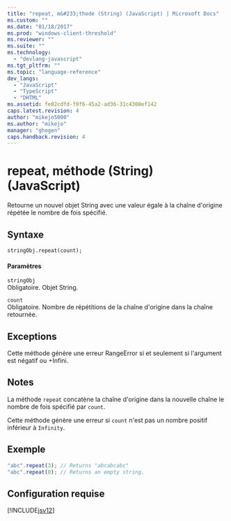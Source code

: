 ```yaml
---
title: "repeat, m&#233;thode (String) (JavaScript) | Microsoft Docs"
ms.custom: ""
ms.date: "01/18/2017"
ms.prod: "windows-client-threshold"
ms.reviewer: ""
ms.suite: ""
ms.technology: 
  - "devlang-javascript"
ms.tgt_pltfrm: ""
ms.topic: "language-reference"
dev_langs: 
  - "JavaScript"
  - "TypeScript"
  - "DHTML"
ms.assetid: fe02cdfd-f0f6-45a2-ad36-31c4300ef142
caps.latest.revision: 4
author: "mikejo5000"
ms.author: "mikejo"
manager: "ghogen"
caps.handback.revision: 4
---
```

# repeat, m&#233;thode (String) (JavaScript)
Retourne un nouvel objet String avec une valeur égale à la chaîne d'origine répétée le nombre de fois spécifié.  
  
## Syntaxe  
  
```  
stringObj.repeat(count);  
```  
  
#### Paramètres  
 `stringObj`  
 Obligatoire.  Objet String.  
  
 `count`  
 Obligatoire.  Nombre de répétitions de la chaîne d'origine dans la chaîne retournée.  
  
## Exceptions  
 Cette méthode génère une erreur RangeError si et seulement si l'argument est négatif ou \+Infini.  
  
## Notes  
 La méthode `repeat` concatène la chaîne d'origine dans la nouvelle chaîne le nombre de fois spécifié par `count`.  
  
 Cette méthode génère une erreur si `count` n'est pas un nombre positif inférieur à `Infinity`.  
  
## Exemple  
  
```javascript  
"abc".repeat(3); // Returns "abcabcabc"  
"abc".repeat(0); // Returns an empty string.  
```  
  
## Configuration requise  
 [!INCLUDE[jsv12](../../javascript/reference/includes/jsv12-md.md)]